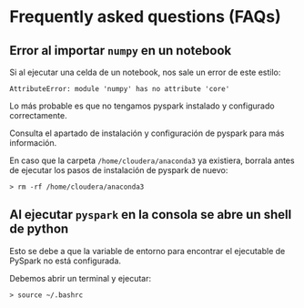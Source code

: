 # Frequently asked questions (FAQs)

## Error al importar `numpy` en un notebook

Si al ejecutar una celda de un notebook, nos sale un error de este estilo:

```
AttributeError: module 'numpy' has no attribute 'core'
```

Lo más probable es que no tengamos pyspark instalado y configurado correctamente.

Consulta el apartado de instalación y configuración de pyspark para más información.

En caso que la carpeta `/home/cloudera/anaconda3` ya existiera, borrala antes de 
ejecutar los pasos de instalación de pyspark de nuevo:
```
> rm -rf /home/cloudera/anaconda3
```

## Al ejecutar `pyspark` en la consola se abre un shell de python

Esto se debe a que la variable de entorno para encontrar el ejecutable de PySpark no está configurada.

Debemos abrir un terminal y ejecutar:
```
> source ~/.bashrc
```
